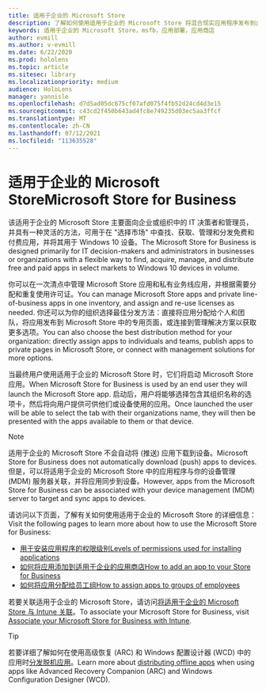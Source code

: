 ```yaml
---
title: 适用于企业的 Microsoft Store
description: 了解如何使用适用于企业的 Microsoft Store 将混合现实应用程序发布到企业。
keywords: 适用于企业的 Microsoft Store，msfb，应用部署，应用商店
author: evmill
ms.author: v-evmill
ms.date: 6/22/2020
ms.prod: hololens
ms.topic: article
ms.sitesec: library
ms.localizationpriority: medium
audience: HoloLens
manager: yannisle
ms.openlocfilehash: d7d5ad05dc675cf07afd075f4fb52d24cd4d3e15
ms.sourcegitcommit: c43cd2f450b643ad4fc8e749235d03ec5aa3ffcf
ms.translationtype: MT
ms.contentlocale: zh-CN
ms.lasthandoff: 07/12/2021
ms.locfileid: "113635528"
---
```

# <a name="microsoft-store-for-business"></a><span data-ttu-id="9f3f4-104">适用于企业的 Microsoft Store</span><span class="sxs-lookup"><span data-stu-id="9f3f4-104">Microsoft Store for Business</span></span>

<span data-ttu-id="9f3f4-105">该适用于企业的 Microsoft Store 主要面向企业或组织中的 IT 决策者和管理员，并具有一种灵活的方法，可用于在 "选择市场" 中查找、获取、管理和分发免费和付费应用，并将其用于 Windows 10 设备。</span><span class="sxs-lookup"><span data-stu-id="9f3f4-105">The Microsoft Store for Business is designed primarily for IT decision-makers and administrators in businesses or organizations with a flexible way to find, acquire, manage, and distribute free and paid apps in select markets to Windows 10 devices in volume.</span></span> 

<span data-ttu-id="9f3f4-106">你可以在一次清点中管理 Microsoft Store 应用和私有业务线应用，并根据需要分配和重复使用许可证。</span><span class="sxs-lookup"><span data-stu-id="9f3f4-106">You can manage Microsoft Store apps and private line-of-business apps in one inventory, and assign and re-use licenses as needed.</span></span> <span data-ttu-id="9f3f4-107">你还可以为你的组织选择最佳分发方法：直接将应用分配给个人和团队，将应用发布到 Microsoft Store 中的专用页面，或连接到管理解决方案以获取更多选项。</span><span class="sxs-lookup"><span data-stu-id="9f3f4-107">You can also choose the best distribution method for your organization: directly assign apps to individuals and teams, publish apps to private pages in Microsoft Store, or connect with management solutions for more options.</span></span>

<span data-ttu-id="9f3f4-108">当最终用户使用适用于企业的 Microsoft Store 时，它们将启动 Microsoft Store 应用。</span><span class="sxs-lookup"><span data-stu-id="9f3f4-108">When Microsoft Store for Business is used by an end user they will launch the Microsoft Store app.</span></span> <span data-ttu-id="9f3f4-109">启动后，用户将能够选择包含其组织名称的选项卡，然后将向用户提供可供他们或设备使用的应用。</span><span class="sxs-lookup"><span data-stu-id="9f3f4-109">Once launched the user will be able to select the tab with their organizations name, they will then be presented with the apps available to them or that device.</span></span>

> [!Note] 
> <span data-ttu-id="9f3f4-110">适用于企业的 Microsoft Store 不会自动将 (推送) 应用下载到设备。</span><span class="sxs-lookup"><span data-stu-id="9f3f4-110">Microsoft Store for Business does not automatically download (push) apps to devices.</span></span> <span data-ttu-id="9f3f4-111">但是，可以将适用于企业的 Microsoft Store 中的应用程序与你的设备管理 (MDM) 服务器关联，并将应用同步到设备。</span><span class="sxs-lookup"><span data-stu-id="9f3f4-111">However, apps from the Microsoft Store for Business can be associated with your device management (MDM) server to target and sync apps to devices.</span></span>

<span data-ttu-id="9f3f4-112">请访问以下页面，了解有关如何使用适用于企业的 Microsoft Store 的详细信息：</span><span class="sxs-lookup"><span data-stu-id="9f3f4-112">Visit the following pages to learn more about how to use the Microsoft Store for Business:</span></span>

* [<span data-ttu-id="9f3f4-113">用于安装应用程序的权限级别</span><span class="sxs-lookup"><span data-stu-id="9f3f4-113">Levels of permissions used for installing applications</span></span>](/mem/intune/configuration/device-restrictions-windows-holographic#app-store)
* [<span data-ttu-id="9f3f4-114">如何将应用添加到适用于企业的应用商店</span><span class="sxs-lookup"><span data-stu-id="9f3f4-114">How to add an app to your Store for Business</span></span>](/mem/intune/apps/store-apps-windows)
* [<span data-ttu-id="9f3f4-115">如何将应用分配给员工组</span><span class="sxs-lookup"><span data-stu-id="9f3f4-115">How to assign apps to groups of employees</span></span>](/mem/intune/apps/windows-store-for-business)

<span data-ttu-id="9f3f4-116">若要关联适用于企业的 Microsoft Store，请访问[将适用于企业的 Microsoft Store 与 Intune 关联](/mem/intune/apps/windows-store-for-business#associate-your-microsoft-store-for-business-account-with-intune)。</span><span class="sxs-lookup"><span data-stu-id="9f3f4-116">To associate your Microsoft Store for Business, visit [Associate your Microsoft Store for Business with Intune](/mem/intune/apps/windows-store-for-business#associate-your-microsoft-store-for-business-account-with-intune).</span></span>

> [!Tip]
> <span data-ttu-id="9f3f4-117">若要详细了解如何在使用高级恢复 (ARC) 和 Windows 配置设计器 (WCD) 中的应用时[分发脱机应用](/microsoft-store/distribute-offline-apps)。</span><span class="sxs-lookup"><span data-stu-id="9f3f4-117">Learn more about [distributing offline apps](/microsoft-store/distribute-offline-apps) when using apps like Advanced Recovery Companion (ARC) and Windows Configuration Designer (WCD).</span></span>

